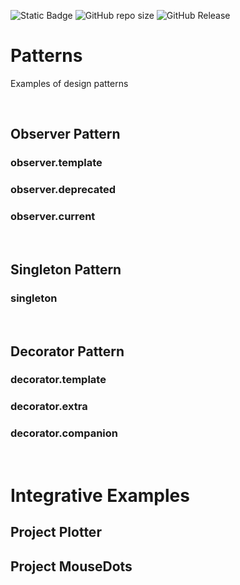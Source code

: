 ![Static Badge](https://img.shields.io/badge/author-javiergs-orange)
![GitHub repo size](https://img.shields.io/github/repo-size/CSC3100/Patterns)
![GitHub Release](https://img.shields.io/github/v/release/CSC3100/Patterns)

# Patterns
Examples of design patterns

<br>

## Observer Pattern

### observer.template

### observer.deprecated

### observer.current


<br>

## Singleton Pattern

### singleton

<br>

## Decorator Pattern

### decorator.template

### decorator.extra

### decorator.companion

<br>

# Integrative Examples

## Project Plotter

## Project MouseDots

<br>
